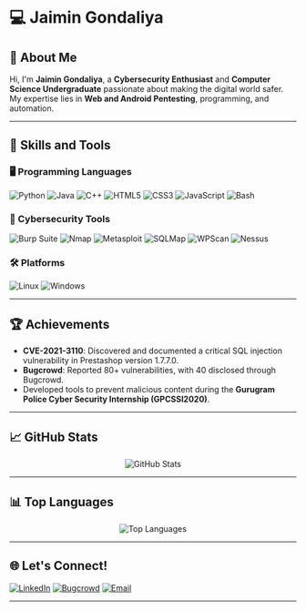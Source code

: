 # 💻 Jaimin Gondaliya


## 🌟 About Me
Hi, I'm **Jaimin Gondaliya**, a **Cybersecurity Enthusiast** and **Computer Science Undergraduate** passionate about making the digital world safer. My expertise lies in **Web and Android Pentesting**, programming, and automation.

---

## 🔧 Skills and Tools
### 🖥️ Programming Languages
![Python](https://img.shields.io/badge/-Python-3776AB?logo=python&logoColor=white&style=for-the-badge)
![Java](https://img.shields.io/badge/-Java-007396?logo=java&logoColor=white&style=for-the-badge)
![C++](https://img.shields.io/badge/-C++-00599C?logo=c%2B%2B&logoColor=white&style=for-the-badge)
![HTML5](https://img.shields.io/badge/-HTML5-E34F26?logo=html5&logoColor=white&style=for-the-badge)
![CSS3](https://img.shields.io/badge/-CSS3-1572B6?logo=css3&logoColor=white&style=for-the-badge)
![JavaScript](https://img.shields.io/badge/-JavaScript-F7DF1E?logo=javascript&logoColor=black&style=for-the-badge)
![Bash](https://img.shields.io/badge/-Bash-4EAA25?logo=gnu-bash&logoColor=white&style=for-the-badge)

### 🔐 Cybersecurity Tools
![Burp Suite](https://img.shields.io/badge/-Burp_Suite-FF5733?logo=burpsuite&logoColor=white&style=for-the-badge)
![Nmap](https://img.shields.io/badge/-Nmap-0078D7?logo=nmap&logoColor=white&style=for-the-badge)
![Metasploit](https://img.shields.io/badge/-Metasploit-AC232A?logo=metasploit&logoColor=white&style=for-the-badge)
![SQLMap](https://img.shields.io/badge/-SQLMap-000000?logo=sqlite&logoColor=white&style=for-the-badge)
![WPScan](https://img.shields.io/badge/-WPScan-21759B?logo=wordpress&logoColor=white&style=for-the-badge)
![Nessus](https://img.shields.io/badge/-Nessus-00979D?logo=tenable&logoColor=white&style=for-the-badge)

### 🛠️ Platforms
![Linux](https://img.shields.io/badge/-Linux-FCC624?logo=linux&logoColor=black&style=for-the-badge)
![Windows](https://img.shields.io/badge/-Windows-0078D6?logo=windows&logoColor=white&style=for-the-badge)

---

## 🏆 Achievements
- **CVE-2021-3110**: Discovered and documented a critical SQL injection vulnerability in Prestashop version 1.7.7.0.
- **Bugcrowd**: Reported 80+ vulnerabilities, with 40 disclosed through Bugcrowd.
- Developed tools to prevent malicious content during the **Gurugram Police Cyber Security Internship (GPCSSI2020)**.

---

## 📈 GitHub Stats
<p align="center">
  <img src="https://github-readme-stats.vercel.app/api?username=jaimin07&show_icons=true&theme=radical" alt="GitHub Stats" />

</p>

---

## 📊 Top Languages
<p align="center">
  <img src="https://github-readme-stats.vercel.app/api/top-langs/?username=jaimin07&layout=compact&theme=radical" alt="Top Languages" />
</p>

---

## 🌐 Let's Connect!
[![LinkedIn](https://img.shields.io/badge/-LinkedIn-0077B5?logo=linkedin&logoColor=white&style=for-the-badge)](https://www.linkedin.com/in/jaimin07)
[![Bugcrowd](https://img.shields.io/badge/-Bugcrowd-FF6C37?logo=bugcrowd&logoColor=white&style=for-the-badge)](https://bugcrowd.com/jaimin07)
[![Email](https://img.shields.io/badge/-Email-D14836?logo=gmail&logoColor=white&style=for-the-badge)](mailto:gondaliyajaimin797@gmail.com)

---


